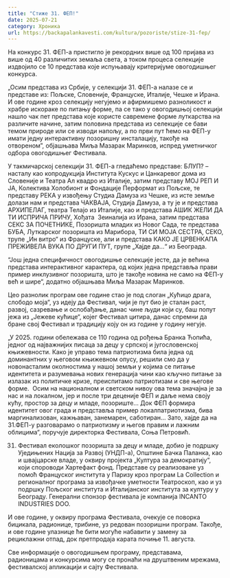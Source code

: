 ```yaml
---
title: "Стиже 31. ФЕП!"
date: 2025-07-21
category: Хроника
url: https://backapalankavesti.com/kultura/pozoriste/stize-31-fep/
---
```


На конкурс 31. ФЕП-а пристигло је рекордних више од 100 пријава из више од 40 различитих земаља света, а током процеса селекције издвојило се 10 представа које испуњавају критеријуме овогодишњег конкурса.

„Осим представа из Србије, у селекцији 31. ФЕП-а налазе се и представе из: Пољске, Словеније, Француске, Италије, Чешке и Ирана. И ове године кроз селекцију негујемо и афирмишемо разноликост и храбре искораке по питању форме, па се тако у овогодишњој селекцији нашло чак пет представа које користе савремене форме луткарства на различите начине, затим половина представа из селекције се бави темом природе или се изводи напољу, а по први пут ћемо на ФЕП-у имати једну интерактивну позоришну инсталацију, такође на отвореном”, објашњава Миља Мазарак Маринков, испред уметничког одбора овогодишњег Фестивала.

У такмичарској селекцији 31. ФЕП-а гледаћемо представе: БЛУП? – насталу као копродукција Института Кускус и Цанкаревог дома из Словеније и Театра Ал квадро из Италије, затим представу МОЈ РЕП И ЈА, Колектива Холобионт и Фондације Перформат из Пољске, те представу РЕКА у извођењу Студиа Дамуза из Чешке, из исте земље долази нам и представа ЧАКВАЈА, Студија Дамуза, а ту је и представа АРХИПЕЛАГ, театра Телајо из Италије, као и представа АШИК ЖЕЛИ ДА ТИ ИСПРИЧА ПРИЧУ, Хођата  Зеиналија из Ирана, затим представа СЕКС ЗА ПОЧЕТНИКЕ, Позоришта младих из Новог Сада, те представа БУБА, Луткарског позоришта из Марибора, ТИ СИ МОЈА СЕСТРА, СЕКО, трупе „Ин витро“ из Француске, али и представа КАКО ЈЕ ЦРВЕНКАПА ПРЕЖИВЕЛА ВУКА ПО ДРУГИ ПУТ, групе „Хајде да…“ из Београда.

“Још једна специфичност овогодишње селекције јесте, да је већина представа интерактивног карактера, од којих једна представља прави пример инклузивног позоришта, што је такође новина не само на ФЕП-у већ и шире“, додатно објашњава Миља Мазарак Маринков.

Цео разнолик програм ове године стао је под слоган „Кућицо драга, слободо моја“, уз идеју да Фестивал, чији је пут био је сталан раст, развој, сазревање и ослобађање, данас чине људи који су, баш попут јежа из „Јежеве кућице“, којег Фестивал цитира, данас спремни да бране свој Фестивал и традицију коју он из године у годину негује.

„У 2025. години обележава се 110 година од рођења Бранка Ћопића, једног од најважнијих писаца за децу у српској и југословенској књижевности. Како је управо тема патриотизма била једна од доминантних у његовом књижевном опусу, решили смо да у новонасталим околностима у нашој земљи у којима се питање идентитета и разумевања нових генерација чини као кључно питање за излазак из политичке кризе, преиспитамо патриотизам и све његове форме.  Осим на националном и светском нивоу ова тема значајна је за нас и на локалном, јер и после три деценије ФЕП и даље нема своју кућу, простор за децу и младе, позориште… Док ФЕП формира идентитет овог града и представља пример локалпатриотизма, бива маргинализован, кажњаван, занемарен, саботиран… Зато, хајде да на 31.ФЕП-у разговарамо о патриотизму и његов правим и лажним облицима“, поручује директорка Фестивала, Соња Петровић.

31. Фестивал еколошког позоришта за децу и младе, добио је подршку Уједињених Нација за Развој (УНДП-а), Општине Бачка Паланка, као и швајцарске владе, у оквиру пројекта „Култура за демократију“, који спороводи Хартефакт фонд. Представе су реализоване уз помоћ Француског института у Паризу кроз програм La Collection и регионалног програма за извођачке уметности Театроскоп, као и уз подршку Пољског института и Италијанског института за културу у Београду. Генерални спонзор фестивала је компанија INCANTO INDUSTRIES DOO.

И ове године, у оквиру програма Фестивала, очекује се поворка бицикала, радионице, трибине, уз редован позоришни програм. Такође, и ове године улазнице ће бити могуће набавити у замену за рециклажни отпад, док претпродаја карата почиње 11. августа.

Све информације о овогодишњем програму, представама, радионицама и конкурсима могу се пронаћи на друштвеним мрежама, фестивалској апликацији и сајту Фестивала.
